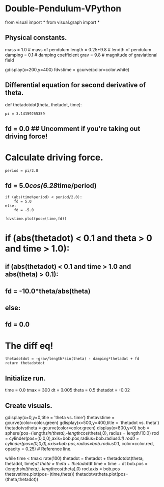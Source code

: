 # Double-Pendulum-VPython

from visual import *
from visual.graph import *

## Physical constants.
mass    = 1.0 # mass of pendulum
length  = 0.25*9.8 # lendth of pendulum
damping = 0.1 # damping coefficient
grav    = 9.8 # magnitude of graviational field

gdisplay(x=200,y=400)
fdvstime = gcurve(color=color.white)

## Differential equation for second derivative of theta.
def thetadotdot(theta, thetadot, time):

    pi = 3.14159265359

##    fd = 0.0 ## Uncomment if you're taking out driving force!

# Calculate driving force.
    period = pi/2.0
##    fd = 5.0*cos(6.28*time/period)
    if (abs(time%period) < period/2.0):
        fd = 5.0
    else:
        fd = -5.0

    fdvstime.plot(pos=(time,fd))

#    if (abs(thetadot) < 0.1 and theta > 0 and time > 1.0):
##    if (abs(thetadot) < 0.1 and time > 1.0 and abs(theta) > 0.1):
##        fd = -10.0*theta/abs(theta)
##    else:
##        fd = 0.0


# The diff eq!
    thetadotdot = -grav/length*sin(theta) - damping*thetadot + fd
    return thetadotdot

## Initialize run.
time     = 0.0
tmax     = 300
dt       = 0.005
theta    = 0.5
thetadot = -0.02

## Create visuals.
gdisplay(x=0,y=0,title = 'theta vs. time')
thetavstime = gcurve(color=color.green)
gdisplay(x=500,y=400,title = 'thetadot vs. theta')
thetadotvstheta = gcurve(color=color.green)
display(x=800,y=0)
bob = sphere(pos=(length*sin(theta),-length*cos(theta),0),
             radius = length/10.0)
rod = cylinder(pos=(0,0,0),axis=bob.pos,radius=bob.radius*0.1)
rod0 = cylinder(pos=(0,0,0),axis=bob.pos,radius=bob.radius*0.1,
                color=color.red,
                opacity = 0.25) # Reference line.

while time < tmax:
    rate(100)
    thetadot = thetadot + thetadotdot(theta, thetadot, time)*dt
    theta    = theta + thetadot*dt
    time     = time + dt
    bob.pos  = (length*sin(theta),-length*cos(theta),0)
    rod.axis = bob.pos
    thetavstime.plot(pos=(time,theta))
    thetadotvstheta.plot(pos=(theta,thetadot))
